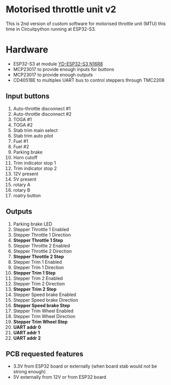 # Motorised throttle unit v2
This is 2nd version of custom software for motorised throttle unit (MTU) this time in Circuitpython running at ESP32-S3.

# Hardware

- ESP32-S3 at module [YD-ESP32-S3 N16R8](https://circuitpython.org/board/yd_esp32_s3_n16r8/)
- MCP23017 to provide enough inputs for buttons
- MCP23017 to provide enough outputs
- CD4051BE to multiplex UART bus to control steppers through TMC2208

## Input buttons
1. Auto-throttle disconnect #1
1. Auto-throttle disconnect #2
1. TOGA #1
1. TOGA #2
1. Stab trim main select
1. Stab trim auto pilot
1. Fuel #1
1. Fuel #2
1. Parking brake
1. Horn cutoff
1. Trim indicator stop 1
1. Trim indicator stop 2
1. 12V present
1. 5V present
1. rotary A
1. rotary B
1. roatry button


## Outputs
1. Parking brake LED
1. Stepper Throttle 1 Enabled
1. Stepper Throttle 1 Direction
1. **Stepper Throttle 1 Step**
1. Stepper Throttle 2 Enabled
1. Stepper Throttle 2 Direction
1. **Stepper Throttle 2 Step**
1. Stepper Trim 1 Enabled
1. Stepper Trim 1 Direction
1. **Stepper Trim 1 Step**
1. Stepper Trim 2 Enabled
1. Stepper Trim 2 Direction
1. **Stepper Trim 2 Step**
1. Stepper Speed brake Enabled
1. Stepper Speed brake Direction
1. **Stepper Speed brake Step**
1. Stepper Trim Wheel Enabled
1. Stepper Trim Wheel Direction
1. **Stepper Trim Wheel Step**
1. **UART addr 0**
1. **UART addr 1**
1. **UART addr 2**

## PCB requested features
- 3.3V from ESP32 board or externally (when board stab would not be strong enough)
- 5V externally from 12V or from ESP32 board